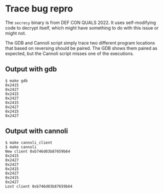 # Trace bug repro

The `secrecy` binary is from DEF CON QUALS 2022. It uses self-modifying code to decrypt itself, which might have something to do with this issue or might not.

The GDB and Cannoli script simply trace two different program locations that based on reversing should be paired.
The GDB shows them paired as expected, but the Cannoli script misses one of the executions.

## Output with gdb

```
$ make gdb
0x2415
0x2427
0x2415
0x2427
0x2415
0x2427
0x2415
0x2427
```

## Output with cannoli

```
$ make cannoli_client
$ make cannoli
New client 0xb746d03b87659b64
0x2415
0x2427
0x2427
0x2415
0x2427
0x2415
0x2427
Lost client 0xb746d03b87659b64
```
